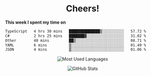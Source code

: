 <h1 align="center">Cheers!</h1>

**This week I spent my time on**
<!--START_SECTION:waka-->

```txt
TypeScript   4 hrs 30 mins   ██████████████▒░░░░░░░░░░   57.72 %
C#           2 hrs 25 mins   ███████▓░░░░░░░░░░░░░░░░░   31.02 %
Other        40 mins         ██▒░░░░░░░░░░░░░░░░░░░░░░   08.71 %
YAML         6 mins          ▒░░░░░░░░░░░░░░░░░░░░░░░░   01.49 %
JSON         4 mins          ▒░░░░░░░░░░░░░░░░░░░░░░░░   01.06 %
```

<!--END_SECTION:waka-->

<p align="center"><img src="https://github-readme-stats.vercel.app/api/top-langs/?username=thnkrn&layout=compact&hide=html&theme=tokyonight" alt="Most Used Languages" /></p>

<p align="center"><img src="https://github-readme-stats.vercel.app/api?username=thnkrn&show_icons=true&count_private=true&theme=tokyonight&show=reviews&hide_rank=false&rank_icon=github" alt="GitHub Stats" /></p>

<!-- <p align="center"><a href="https://wakatime.com"><img src="https://wakatime.com/share/@thnkrn/40092326-d1bd-471b-89da-9a7c63939402.png" /></p>
 -->
